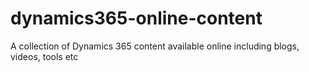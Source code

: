# dynamics365-online-content
A collection of Dynamics 365 content available online including blogs, videos, tools etc
